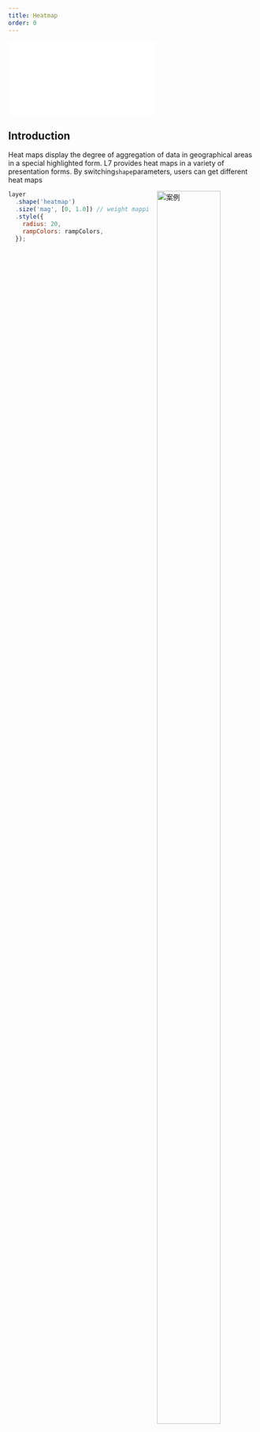 ```yaml
---
title: Heatmap
order: 0
---
```


<embed src="@/docs/common/style.md"></embed>

## Introduction

Heat maps display the degree of aggregation of data in geographical areas in a special highlighted form. L7 provides heat maps in a variety of presentation forms. By switching`shape`parameters, users can get different heat maps

<div>
  <div style="width:40%;float:right; margin-left: 16px;">
    <img  width="80%" alt="案例" src='https://gw.alipayobjects.com/mdn/antv_site/afts/img/A*QstiQq4JBOIAAAAAAAAAAABkARQnAQ'>
  </div>
</div>

```javascript
layer
  .shape('heatmap')
  .size('mag', [0, 1.0]) // weight mapping channel
  .style({
    radius: 20,
    rampColors: rampColors,
  });
```
